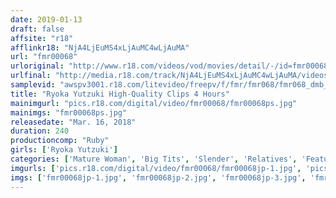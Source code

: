 ```yaml
---
date: 2019-01-13
draft: false
affsite: "r18"
afflinkr18: "NjA4LjEuMS4xLjAuMC4wLjAuMA"
url: "fmr00068"
urloriginal: "http://www.r18.com/videos/vod/movies/detail/-/id=fmr00068"
urlfinal: "http://media.r18.com/track/NjA4LjEuMS4xLjAuMC4wLjAuMA/videos/vod/movies/detail/-/id=fmr00068"
samplevid: "awspv3001.r18.com/litevideo/freepv/f/fmr/fmr068/fmr068_dmb_w.mp4"
title: "Ryoka Yutzuki High-Quality Clips 4 Hours"
mainimgurl: "pics.r18.com/digital/video/fmr00068/fmr00068ps.jpg"
mainimgs: "fmr00068ps.jpg"
releasedate: "Mar. 16, 2018"
duration: 240
productioncomp: "Ruby"
girls: ['Ryoka Yutzuki']
categories: ['Mature Woman', 'Big Tits', 'Slender', 'Relatives', 'Featured Actress', 'Creampie', 'Hi-Def']
imgurls: ['pics.r18.com/digital/video/fmr00068/fmr00068jp-1.jpg', 'pics.r18.com/digital/video/fmr00068/fmr00068jp-2.jpg', 'pics.r18.com/digital/video/fmr00068/fmr00068jp-3.jpg', 'pics.r18.com/digital/video/fmr00068/fmr00068jp-4.jpg', 'pics.r18.com/digital/video/fmr00068/fmr00068jp-5.jpg', 'pics.r18.com/digital/video/fmr00068/fmr00068jp-6.jpg', 'pics.r18.com/digital/video/fmr00068/fmr00068jp-7.jpg', 'pics.r18.com/digital/video/fmr00068/fmr00068jp-8.jpg', 'pics.r18.com/digital/video/fmr00068/fmr00068jp-9.jpg', 'pics.r18.com/digital/video/fmr00068/fmr00068jp-10.jpg', 'pics.r18.com/digital/video/fmr00068/fmr00068jp-11.jpg', 'pics.r18.com/digital/video/fmr00068/fmr00068jp-12.jpg', 'pics.r18.com/digital/video/fmr00068/fmr00068jp-13.jpg', 'pics.r18.com/digital/video/fmr00068/fmr00068jp-14.jpg', 'pics.r18.com/digital/video/fmr00068/fmr00068jp-15.jpg', 'pics.r18.com/digital/video/fmr00068/fmr00068jp-16.jpg', 'pics.r18.com/digital/video/fmr00068/fmr00068jp-17.jpg', 'pics.r18.com/digital/video/fmr00068/fmr00068jp-18.jpg', 'pics.r18.com/digital/video/fmr00068/fmr00068jp-19.jpg', 'pics.r18.com/digital/video/fmr00068/fmr00068jp-20.jpg']
imgs: ['fmr00068jp-1.jpg', 'fmr00068jp-2.jpg', 'fmr00068jp-3.jpg', 'fmr00068jp-4.jpg', 'fmr00068jp-5.jpg', 'fmr00068jp-6.jpg', 'fmr00068jp-7.jpg', 'fmr00068jp-8.jpg', 'fmr00068jp-9.jpg', 'fmr00068jp-10.jpg', 'fmr00068jp-11.jpg', 'fmr00068jp-12.jpg', 'fmr00068jp-13.jpg', 'fmr00068jp-14.jpg', 'fmr00068jp-15.jpg', 'fmr00068jp-16.jpg', 'fmr00068jp-17.jpg', 'fmr00068jp-18.jpg', 'fmr00068jp-19.jpg', 'fmr00068jp-20.jpg']
---
```

